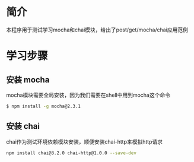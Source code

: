 # 简介
本程序用于测试学习mocha和chai模块，给出了post/get/mocha/chai应用范例
# 学习步骤
## 安装 mocha
mocha模块需要全局安装，因为我们需要在shell中用到mocha这个命令
```bash
$ npm install -g mocha@2.3.1
```
## 安装 chai
chai作为测试环境依赖模块安装，顺便安装chai-http来模拟http请求
```bash
npm install chai@3.2.0 chai-http@1.0.0 --save-dev
```
